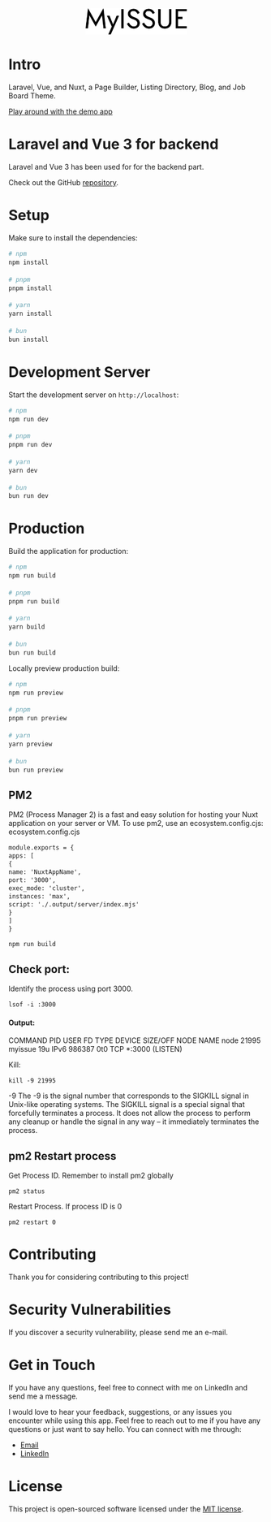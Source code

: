<p align="center" dir="auto">
<img width="200" style="max-width: 100%;" src="public/images/logo/logo.svg" alt="Logo">
</p>

# Intro

Laravel, Vue, and Nuxt, a Page Builder, Listing Directory, Blog, and Job Board Theme.

[Play around with the demo app](https://www.myissue.io)

# Laravel and Vue 3 for backend

Laravel and Vue 3 has been used for for the backend part.

Check out the GitHub [repository](https://github.com/qaiswardag/laravel_vue_directory_and_job_board_theme).

# Setup

Make sure to install the dependencies:

```bash
# npm
npm install

# pnpm
pnpm install

# yarn
yarn install

# bun
bun install
```

# Development Server

Start the development server on `http://localhost`:

```bash
# npm
npm run dev

# pnpm
pnpm run dev

# yarn
yarn dev

# bun
bun run dev
```

# Production

Build the application for production:

```bash
# npm
npm run build

# pnpm
pnpm run build

# yarn
yarn build

# bun
bun run build
```

Locally preview production build:

```bash
# npm
npm run preview

# pnpm
pnpm run preview

# yarn
yarn preview

# bun
bun run preview
```

## PM2

PM2 (Process Manager 2) is a fast and easy solution for hosting your Nuxt application on your server or VM.
To use pm2, use an ecosystem.config.cjs:
ecosystem.config.cjs

```
module.exports = {
apps: [
{
name: 'NuxtAppName',
port: '3000',
exec_mode: 'cluster',
instances: 'max',
script: './.output/server/index.mjs'
}
]
}
```

```terminal
npm run build
```

## Check port:

Identify the process using port 3000.

```
lsof -i :3000
```

#### Output:

COMMAND PID USER FD TYPE DEVICE SIZE/OFF NODE NAME
node 21995 myissue 19u IPv6 986387 0t0 TCP \*:3000 (LISTEN)

Kill:

```
kill -9 21995
```

-9
The -9 is the signal number that corresponds to the SIGKILL signal in Unix-like operating systems.
The SIGKILL signal is a special signal that forcefully terminates a process.
It does not allow the process to perform any cleanup or
handle the signal in any way – it immediately terminates the process.

## pm2 Restart process

Get Process ID. Remember to install pm2 globally

```
pm2 status
```

Restart Process. If process ID is 0

```
pm2 restart 0
```

# Contributing

Thank you for considering contributing to this project!

# Security Vulnerabilities

If you discover a security vulnerability, please send me an e-mail.

# Get in Touch

If you have any questions, feel free to connect with me on LinkedIn and send me a message.

I would love to hear your feedback, suggestions, or any issues you encounter while using this app. Feel free to reach out to me if you have any questions or just want to say hello. You can connect with me through:

- [Email](mailto:qais.wardag@outlook.com)
- [LinkedIn](https://www.linkedin.com/in/qaiswardag)

# License

This project is open-sourced software licensed under the [MIT license](https://opensource.org/licenses/MIT).
